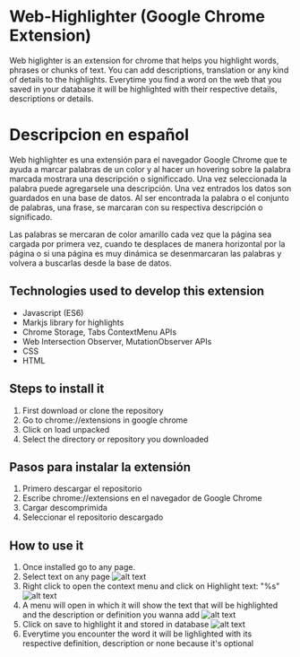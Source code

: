 # Web-Highlighter (Google Chrome Extension)

Web higlighter is an extension for chrome that helps you highlight words, phrases or chunks of text. You can add descriptions, translation or any kind of details to the highlights. Everytime you find a word  on the web that you saved in your database it will be highlighted with their respective details, descriptions or details.

# Descripcion en español

Web highlighter es una extensión para el navegador Google Chrome que te ayuda a marcar palabras de un color y al hacer un hovering sobre la palabra marcada mostrara una descripción o significcado. Una vez seleccionada la palabra puede agregarsele una descripción. Una vez entrados los datos son guardados en una base de datos. Al ser encontrada la palabra o el conjunto de palabras, una frase, se marcaran con su respectiva descripción o significado. 

Las palabras se mercaran de color amarillo cada vez que la página sea cargada por primera vez, cuando te desplaces de manera horizontal por la página o si una página es muy dinámica se desenmarcaran las palabras y volvera a buscarlas desde la base de datos.

## Technologies used to develop this extension

* Javascript (ES6)
* Markjs library for highlights
* Chrome Storage, Tabs ContextMenu APIs
* Web Intersection Observer, MutationObserver APIs
* CSS
* HTML 

## Steps to install it

1. First download or clone the repository
2. Go to chrome://extensions in google chrome
3. Click on load unpacked
4. Select the directory or repository you downloaded


## Pasos para instalar la extensión

1. Primero descargar el repositorio
2. Escribe chrome://extensions en el navegador de Google Chrome
3. Cargar descomprimida
4. Seleccionar el repositorio descargado


## How to use it

1. Once installed go to any page. 
2. Select text on any page 
    ![alt text](https://gyazo.com/2b60ca4f6d14e216bff896ea40760408)
3. Right click to open the context menu and click on Highlight text: "%s"
    ![alt text](https://gyazo.com/1d3c41e2e3df76857f0e729fc328210d)
4. A menu will open in which it will show the text that will be highlighted and the description or definition you wanna add
    ![alt text](https://gyazo.com/605617560a66fc653d73c405fd82cc29)
5. Click on save to highlight it and stored in database
    ![alt text](https://gyazo.com/abe26c9b0216f9ba0907d8a586fb012d)
6. Everytime you encounter the word it will be lighlighted with its respective definition, description or none because it's optional

    
    